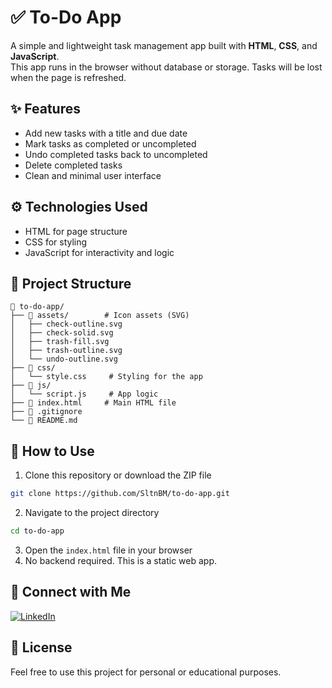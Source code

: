 # ✅ To-Do App
A simple and lightweight task management app built with **HTML**, **CSS**, and **JavaScript**.  
This app runs in the browser without database or storage. Tasks will be lost when the page is refreshed.

## ✨ Features
- Add new tasks with a title and due date
- Mark tasks as completed or uncompleted
- Undo completed tasks back to uncompleted
- Delete completed tasks
- Clean and minimal user interface

## ⚙️ Technologies Used
- HTML for page structure
- CSS for styling
- JavaScript for interactivity and logic

## 📁 Project Structure
```plaintext
📂 to-do-app/
├── 📂 assets/        # Icon assets (SVG)
│   ├── check-outline.svg
│   ├── check-solid.svg
│   ├── trash-fill.svg
│   ├── trash-outline.svg
│   └── undo-outline.svg
├── 📂 css/
│   └── style.css     # Styling for the app
├── 📂 js/
│   └── script.js     # App logic
├── 📄 index.html     # Main HTML file
├── 📄 .gitignore
└── 📄 README.md
```

## 🚀 How to Use
1. Clone this repository or download the ZIP file
```bash
git clone https://github.com/SltnBM/to-do-app.git
```
2. Navigate to the project directory
```bash
cd to-do-app
```
3. Open the `index.html` file in your browser
4. No backend required. This is a static web app.

## 🤝 Connect with Me
[![LinkedIn](https://img.shields.io/badge/LinkedIn-Sultan%20Badra-blue?logo=linkedin&logoColor=white&style=flat-square)](https://www.linkedin.com/in/sultan-badra)

## 📄 License
Feel free to use this project for personal or educational purposes.